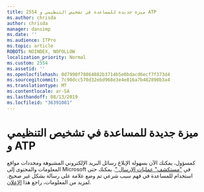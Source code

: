 ```yaml
---
title: 2554 ميزة جديدة للمساعدة في تشخيص التنظيمي و ATP
ms.author: chrisda
author: chrisda
manager: dansimp
ms.date: ''
ms.audience: ITPro
ms.topic: article
ROBOTS: NOINDEX, NOFOLLOW
localization_priority: Normal
ms.custom: 2554
ms.assetid: ''
ms.openlocfilehash: 0d7990f78864882b3714b5e0bdacd6ecf7f373d4
ms.sourcegitcommit: 7c90dcc570d32ebd968e3e4e816a7b482890b3a4
ms.translationtype: MT
ms.contentlocale: ar-SA
ms.lasthandoff: 08/13/2019
ms.locfileid: "36391081"
---
```

# <a name="new-feature-to-help-diagnose-eop-and-atp"></a>ميزة جديدة للمساعدة في تشخيص التنظيمي و ATP

كمسؤول، يمكنك الآن بسهولة الإبلاغ رسائل البريد الإلكتروني المشبوهة ومحددات مواقع المعلومات والمحتوى إلى Microsoft في ["مستكشف" عمليات الإرسال "](https://protection.office.com/reportsubmission). يمكنك حتى استخدام للمساعدة في فهم سبب شرعي تم وضع علامة على رسالة بشكل غير صحيح. لمزيد من المعلومات، راجع هذا [الإعلان](https://techcommunity.microsoft.com/t5/Security-Privacy-and-Compliance/Empower-security-teams-to-easily-report-suspicious-emails-amp/ba-p/752622).
